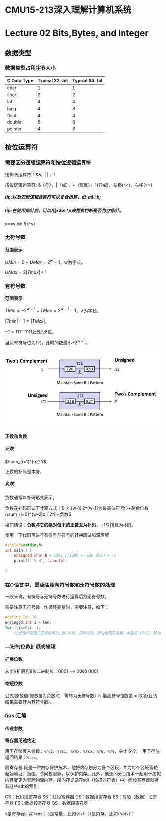 # CMU15-213深入理解计算机系统

# Lecture 02 Bits,Bytes, and lnteger

## 数据类型

### 数据类型占用字节大小

| C Data Type | Typical 32-bit | Typical 64-bit |
| ----------- | -------------- | -------------- |
| char        | 1              | 1              |
| short       | 2              | 2              |
| int         | 4              | 4              |
| long        | 4              | 8              |
| float       | 4              | 4              |
| double      | 8              | 8              |
| pointer     | 4              | 8              |



## 按位运算符

### 需要区分逻辑运算符和按位逻辑运算符

逻辑及运算符：&&，|| ，! 

按位逻辑运算符: &（与），|（或），~（取反），^(异或)，左移(<<)，右移(>>)

##### tip:以及安慰逻辑运算符可以复合运算，如:  a&=b;

##### tip:在使用指针前，可以用p && *p来提前判断是否为空指针。

x==y <=> !(x^y)

### 无符号数

#### 范围表示

$UMin = 0$ ~ $UMax = 2^w -1$，w为字长。

$UMax= 2|Tmax|+1$ 

### 有符号数

#### 范围表示

$TMin=-2^{w-1}$ ~ $TMax = 2^{w-1} -1$，w为字长。

$|Tmin|-1=|TMax|$。

$-1 = 1111\ \ 1111$此处为8位。

当只有符号位为1时，此时的数最小$-2^{w-1}$。

![image-20230418005034993](lecture/picture/补码与无符号数之间的转换.png)

#### 正数和负数

##### 正数

$\sum_{i=1}^{n}2^i$

正数的补码是本身。

##### 负数

负数通常以补码形式表示。

负数在补码形式下计算方式：$-x_{w-1}·2^{w-1}为最高位符号位+剩余位数(\sum_{i=0}^{w-2}x_i·2^i)=负数$

换句话说：**负数与它的绝对值下的正数互为补码**。 -1与|1|互为补码。

使用一下代码可进行有符号与符号的转换调试加深理解

```c
#include<stdio.h>
int main() {
	unsigned char b = 128; //128U = -128 255U = -1
	printf(" % d", (char)b);
	
}
```



### 在C语言中，需要注意有符号数和无符号数的处理

一般来说，有符号与无符号数进行运算后为无符号数。

需要注意无符号数，作循环变量时，需要注意，如下：

```c
#define len 10
unsinged int i = len;
for (;i<=0;i--);
    //此循环是无法正常结束的,当i=0时，再自减后，因为是无符号数，本应是-1的它，转为2^w-1。

```



### 二进制位数扩展或缩短

#### 扩展位数

从4位扩展到8位二进制位：0001 --> 0000 0001

#### 缩短位数

公式:原数值(原数值为负数时，需转为无符号数) % 最高符号位数值 = 取余(且该结果需要转为有符号数)。









### tips:汇编

#### 传递参数

**寄存器用途约定**

用于存储传入参数：`%rdi`、`%rsi`、`%rdx`、`%rcx`、`%r8`、`%r9`，共计 6 个。
用于存放返回结果：`%rax`。

段寄存器
段是一种内存保护技术，他把内存划分为多个区段，并为每个区域富裕起始地址、范围、访问权限等，以保护内存。此外，他还同分页技术一起用于虚拟内存变更为实际物理内存。段内存记录在sdt（段描述符表）中，而段寄存器就持有这些sdt的索引。

CS：代码段寄存器
SS：栈段寄存器
DS：数据段寄存器
ES：附加（数据）段寄存器
FS：数据段寄存器
GS：数据段寄存器

`%`是寄存器，如`%edx`；
`$`是常量，比如`$0x1`;
`()`是内存，比如`(%edx)`；